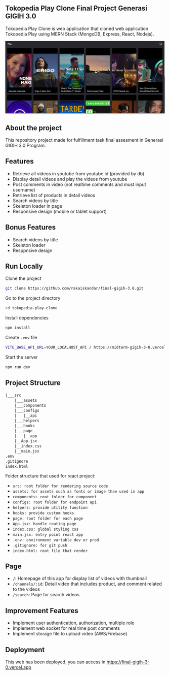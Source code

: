 ## Tokopedia Play Clone Final Project Generasi GIGIH 3.0

Tokopedia Play Clone is web application that cloned web application Tokopedia Play using MERN Stack (MongoDB, Express, React, Nodejs).

![alt text](./public/tokopedia%20play%20clone%20preview.png)
## About the project

This repository project made for fulfillment task final assesment in Generasi GIGIH 3.0 Program.

## Features
- Retrieve all videos in youtube from youtube id (provided by db)
- Display detail videos and play the videos from youtube
- Post comments in video (not realtime comments and must input username)
- Retrieve list of products in detail videos
- Search videos by title
- Skeleton loader in page
- Responsive design (mobile or tablet support)

## Bonus Features
- Search videos by title
- Skeleton loader
- Resppnsive design

## Run Locally

Clone the project

```bash
git clone https://github.com/rakaiskandar/final-gigih-3.0.git
```

Go to the project directory

```bash
cd tokopedia-play-clone
```

Install dependencies

```bash
npm install
```

Create `.env` file 

```bash
VITE_BASE_API_URL=YOUR_LOCALHOST_API / https://midterm-gigih-3-0.vercel.app/api
```

Start the server

```bash
npm run dev
```

## Project Structure
```tree
|___src
    |___assets
    |___components
    |___configs
    |   |__api
    |___helpers
    |___hooks   
    |___page
    |   |__app   
    |__App.jsx
    |__index.css
    |__main.jsx
.env
.gitignore
index.html
```

Folder structure that used for react project:

- `src: root folder for rendering source code`
- `assets: for assets such as fonts or image thae used in app`
- `components: root folder for component`
- `configs: root folder for endpoint api`
- `helpers: provide utility function`  
- `hooks: provide custom hooks`
- `page: root folder for each page`
- `App.jsx: handle routing page`
- `index.css: global styling css`
- `main.jsx: entry point react app`
- `.env: environment variable dev or prod`
- `.gitignore: for git push`
- `index.html: root file that render`

## Page
- `/`: Homepage of this app for display list of videos with thumbnail
- `/channels/:id`: Detail video that includes product, and comment related to the videos
- `/search`: Page for search videos

## Improvement Features
- Implement user authentication, authorization, multiple role 
- Implement web socket for real time post comments
- Implement storage file to upload video (AWS/Firebase)

## Deployment
This web has been deployed, you can access in https://final-gigih-3-0.vercel.app
